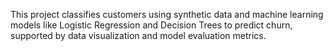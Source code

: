 This project classifies customers using synthetic data and machine learning models like Logistic Regression and Decision Trees to predict churn, supported by data visualization and model evaluation metrics.
